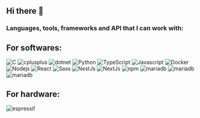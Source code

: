 ## Hi there 👋
<!--[](https://komarev.com/ghpvc/?username=your_username&color=give_your_color) -->


<h3>Languages, tools, frameworks and API that I can work with:</h3>
<h2> For softwares: </h2>
<p>
  <img alt="C" src="https://img.shields.io/badge/-C-A8B9CC?style=flat-square&logo=c&logoColor=white" />
  <img alt="cplusplus" src="https://img.shields.io/badge/-C++-00599C?style=flat-square&logo=cplusplus&logoColor=white" />
  <img alt="dotnet" src="https://img.shields.io/badge/-.Net-512BD4?style=flat-square&logo=dotnet&logoColor=white" />
  <img alt="Python" src="https://img.shields.io/badge/-Python-3776AB?style=flat-square&logo=python&logoColor=white" />
  <img alt="TypeScript" src="https://img.shields.io/badge/-TypeScript-007ACC?style=flat-square&logo=typescript&logoColor=white" />
  <img alt="Javascript" src="https://img.shields.io/badge/-javascript-f7df1c?style=flat-square&logo=javascript&logoColor=black" />
  <img alt="Docker" src="https://img.shields.io/badge/-Docker-46a2f1?style=flat-square&logo=docker&logoColor=white" />
  <img alt="Nodejs" src="https://img.shields.io/badge/-Nodejs-43853d?style=flat-square&logo=Node.js&logoColor=white" />
  <img alt="React" src="https://img.shields.io/badge/-React-45b8d8?style=flat-square&logo=react&logoColor=white" />
  <img alt="Sass" src="https://img.shields.io/badge/-Sass-CC6699?style=flat-square&logo=sass&logoColor=white" />
  <img alt="NestJs" src="https://img.shields.io/badge/-NestJs-ea2845?style=flat-square&logo=nestjs&logoColor=white" />
  <img alt="NextJs" src="https://img.shields.io/badge/-NextJs-000000?style=flat-square&logo=nextdotjs&logoColor=white" />
  <img alt="npm" src="https://img.shields.io/badge/-NPM-CB3837?style=flat-square&logo=npm&logoColor=white" />
  <img alt="mariadb" src="https://img.shields.io/badge/-MariaDB-003545?style=flat-square&logo=mariadb&logoColor=white" />
  <img alt="mariadb" src="https://img.shields.io/badge/-MySQL-005C84?style=flat-square&logo=mysql&logoColor=white" />
  <img alt="mariadb" src="https://img.shields.io/badge/-Sqlite-003B57?style=flat-square&logo=sqlite&logoColor=white" />
<!--   https://img.shields.io/badge/MariaDB-003545?style=for-the-badge&logo=mariadb&logoColor=white -->
</p>
<h2> For hardware: </h2>
<p>
  <img alt="espressif" src="https://img.shields.io/badge/-Espressif-E7352C?style=flat-square&logo=espressif&logoColor=white" />
<!--   <img alt="espressif" src="https://img.shields.io/badge/-Espressif-E7352C?style=flat-square&logo=&logoColor=white" /> -->
</p>
<!--
**mcavalcantib/mcavalcantib** is a ✨ _special_ ✨ repository because its `README.md` (this file) appears on your GitHub profile.

Here are some ideas to get you started:

- 🔭 I’m currently working on ...
- 🌱 I’m currently learning ...
- 👯 I’m looking to collaborate on ...
- 🤔 I’m looking for help with ...
- 💬 Ask me about ...
- 📫 How to reach me: ...
- 😄 Pronouns: ...
- ⚡ Fun fact: ...
-->
